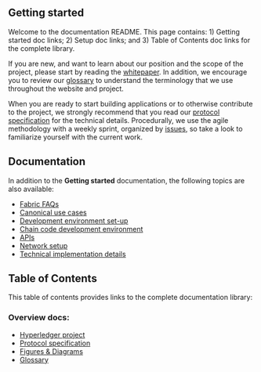 
## Getting started

Welcome to the documentation README. This page contains: 1) Getting started doc links; 2) Setup doc links; and 3) Table of Contents doc links for the complete library.

If you are new, and want to learn about our position and the scope of the project, please start by reading the [whitepaper](https://github.com/hyperledger/hyperledger/wiki/Whitepaper-WG). In addition, we encourage you to review our [glossary](glossary.md) to understand the terminology that we use throughout the website and project.

When you are ready to start building applications or to otherwise contribute to the project, we strongly recommend that you read our [protocol specification](protocol-spec.md) for the technical details. Procedurally, we use the agile methodology with a weekly sprint, organized by [issues](https://github.com/hyperledger/fabric/issues), so take a look to familiarize yourself with the current work.

## Documentation
In addition to the <b>Getting started</b> documentation, the following topics are also available:
- [Fabric FAQs](https://github.com/hyperledger/fabric/tree/master/docs/FAQ)
- [Canonical use cases](https://github.com/hyperledger/fabric/blob/master/docs/biz/usecases.md)
- [Development environment set-up](https://github.com/hyperledger/fabric/blob/master/docs/dev-setup/devenv.md)
- [Chain code development environment](https://github.com/hyperledger/fabric/blob/master/docs/API/SandboxSetup.md)
- [APIs](https://github.com/hyperledger/fabric/blob/master/docs/API/CoreAPI.md)
- [Network setup](https://github.com/hyperledger/fabric/blob/master/docs/dev-setup/devnet-setup.md)
- [Technical implementation details](https://github.com/hyperledger/fabric/tree/master/docs/tech)

## Table of Contents

This table of contents provides links to the complete documentation library:

### Overview docs:

- [Hyperledger project](../../hyperledger/hyperledger/)
- [Protocol specification](protocol-spec.md)
- [Figures & Diagrams](/docs/images/)
- [Glossary](glossary.md)



